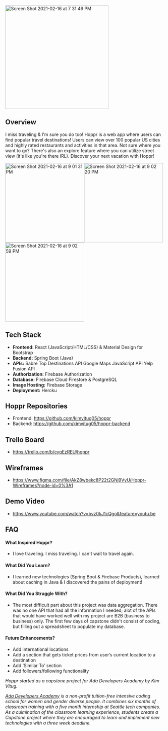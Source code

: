 <img width="327" alt="Screen Shot 2021-02-16 at 7 31 46 PM" src="https://user-images.githubusercontent.com/56857522/108152599-31512300-708e-11eb-8d19-11c821ecbeb9.png">

## Overview
I miss traveling & I'm sure you do too! Hoppr is a web app where users can find popular travel destinations! Users can view over 100 popular US cities and highly rated restaurants and activities in that area. Not sure where you want to go? There's also an explore feature where you can utilize street view (it's like you're there IRL). Discover your next vacation with Hoppr!

<img width="250" alt="Screen Shot 2021-02-16 at 9 01 31 PM" src="https://user-images.githubusercontent.com/56857522/108159012-fc979880-709a-11eb-82d0-0dc3bb7d2fdc.png"><img width="250" alt="Screen Shot 2021-02-16 at 9 02 20 PM" src="https://user-images.githubusercontent.com/56857522/108159075-1cc75780-709b-11eb-86fc-f98ca01f9a2c.png"><img width="250" alt="Screen Shot 2021-02-16 at 9 02 59 PM" src="https://user-images.githubusercontent.com/56857522/108159143-3cf71680-709b-11eb-992d-e468dc60050a.png">

## Tech Stack

- **Frontend:**
React (JavaScript/HTML/CSS) & Material Design for Bootstrap
- **Backend:**
Spring Boot (Java)
- **APIs:**
Sabre Top Destinations API
Google Maps JavaScript API
Yelp Fusion API
- **Authorization:**
Firebase Authorization
- **Database:**
Firebase Cloud Firestore & PostgreSQL
- **Image Hosting:**
Firebase Storage
- **Deployment:**
Heroku

## Hoppr Repositories
- Frontend: https://github.com/kimvitug05/hoppr
- Backend: https://github.com/kimvitug05/hoppr-backend

## Trello Board
- https://trello.com/b/cyqEzREU/hoppr

## Wireframes
- https://www.figma.com/file/AkZ8wbekc8P22t2GNj9VyU/Hoppr-Wireframes?node-id=0%3A1

## Demo Video
- https://www.youtube.com/watch?v=bvz0kJ1cQgo&feature=youtu.be

## FAQ
#### **What Inspired Hoppr?**

- I love traveling. I miss traveling. I can't wait to travel again. 

#### **What Did You Learn?**

- I learned new technologies (Spring Boot & Firebase Products), learned about caching in Java & I discovered the pains of deployment! 

#### **What Did You Struggle With?**

- The most difficult part about this project was data aggregation. There was no one API that had all the information I needed; alot of the APIs that would have worked well with my project are B2B (business to business) only. The first few days of capstone didn't consist of coding, but filling out a spreadsheet to populate my database. 

#### **Future Enhancements?**

- Add international locations
- Add a section that gets ticket prices from user’s current location to a destination
- Add ‘Similar To’ section 
- Add followers/following functionality

<em>Hoppr started as a capstone project for Ada Developers Academy by Kim Vitug.</em>

<em>[Ada Developers Academy](https://adadevelopersacademy.org/) is a non-profit tuition-free intensive coding school for women and gender diverse people. It combines six months of classroom training with a five month internship at Seattle tech companies. As a culmination of the classroom learning experience, students create a Capstone project where they are encouraged to learn and implement new technologies with a three week deadline.</em>
